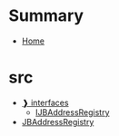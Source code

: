 # Summary
- [Home](README.md)
# src
  - [❱ interfaces](src/interfaces/README.md)
    - [IJBAddressRegistry](src/interfaces/IJBAddressRegistry.sol/interface.IJBAddressRegistry.md)
  - [JBAddressRegistry](src/JBAddressRegistry.sol/contract.JBAddressRegistry.md)
